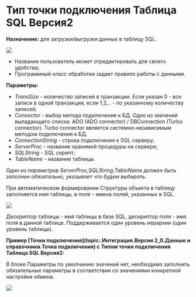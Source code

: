 ﻿---
Keywords: Таблица SQL, SQLTable
---


# Тип точки подключения Таблица SQL Версия2

**Назначение:** для загрузки/выгрузки данных в таблицу SQL.

![](topic:.AddFiles.Screenshot_12141.jpg)

* Название пользователь может отредактировать для своего удобства;
* Программный класс обработки задает правило работы с данными.


**Параметры:**

* *TransSize* - количество записей в транзакции. Если указан 0 - все записи в одной транзакции, если 1,2,.. - по указанному количеству записей;
* *Connector* - выбор метода подключения к БД. Одно из значений выпадающего списка: ADO (ADO connector) / DBConnection (Turbo connector). Turbo connector является системно-независимым методом подключения к БД.
* *ConnectionString* - строка подключения к SQL серверу;
* *ServerProc* - название хранимой процедуры на сервере;
* *SQLString* - SQL скрипт;
* *TableName* - название таблицы.

*Один из параметров ServerProc,SQLString,TableName должен быть заполнен обязательно, указывает что будем выбирать.*

При автоматическом формировании Структуры объекта в таблицу заполняется имя таблицы, в поле - имена полей, указанных в SQL.

![](topic:.AddFiles.Screenshot_11649.jpg)

Дескриптор таблицы - имя таблицы в базе SQL, дескриптор поля - имя поля в данной таблице. Поддерживается один уровень иерархии (один уровень таблицы).

**Пример [Точки подключения](topic:.Интеграция.Версия 2_0.Данные и справочники.Точка подключения) с Типом точки подключения  Таблица SQL Версия2:**

В блоке Параметры  по умолчанию значений нет, необходимо заполнить обязательные параметры в соответствии со значениями конкретной настройки обмена.

![](topic:.AddFiles.Screenshot_12142.jpg)